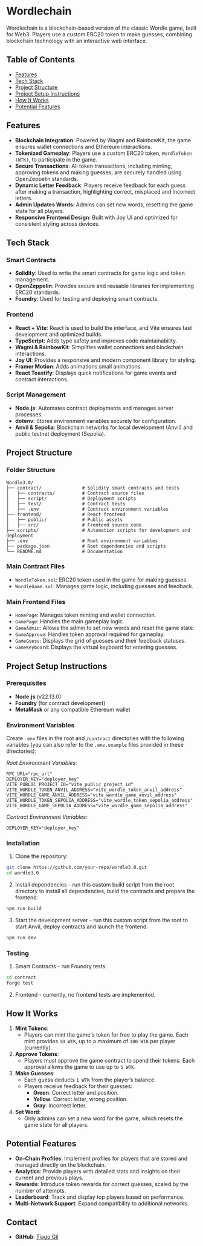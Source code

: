 # Wordlechain

Wordlechain is a blockchain-based version of the classic Wordle game, built for Web3. Players use a custom ERC20 token to make guesses, combining blockchain technology with an interactive web interface.

## Table of Contents

- [Features](#features)
- [Tech Stack](#tech-stack)
- [Project Structure](#project-structure)
- [Project Setup Instructions](#project-setup-instructions)
- [How It Works](#how-it-works)
- [Potential Features](#potential-features)

## Features

- **Blockchain Integration**: Powered by Wagmi and RainbowKit, the game ensures wallet connections and Ethereum interactions.
- **Tokenized Gameplay**: Players use a custom ERC20 token, `WordleToken (WTK)`, to participate in the game.
- **Secure Transactions**: All token transactions, including minting, approving tokens and making guesses, are securely handled using OpenZeppelin standards.
- **Dynamic Letter Feedback**: Players receive feedback for each guess after making a transaction, highlighting correct, misplaced and incorrect letters.
- **Admin Updates Words**: Admins can set new words, resetting the game state for all players.
- **Responsive Frontend Design**: Built with Joy UI and optimized for consistent styling across devices.

## Tech Stack

### Smart Contracts

- **Solidity**: Used to write the smart contracts for game logic and token management.
- **OpenZeppelin**: Provides secure and reusable libraries for implementing ERC20 standards.
- **Foundry**: Used for testing and deploying smart contracts.

### Frontend

- **React + Vite**: React is used to build the interface, and Vite ensures fast development and optimized builds.
- **TypeScript**: Adds type safety and improves code maintainability.
- **Wagmi & RainbowKit**: Simplifies wallet connections and blockchain interactions.
- **Joy UI**: Provides a responsive and modern component library for styling.
- **Framer Motion**: Adds animations small animations.
- **React Toastify**: Displays quick notifications for game events and contract interactions.

### Script Management

- **Node.js**: Automates contract deployments and manages server processes.
- **dotenv**: Stores environment variables securely for configuration.
- **Anvil & Sepolia**: Blockchain networks for local development (Anvil) and public testnet deployment (Sepolia).

## Project Structure

### Folder Structure

```
Wordle3.0/
├── contract/               # Solidity smart contracts and tests
│   ├── contracts/          # Contract source files
│   ├── script/             # Deployment scripts
│   ├── test/               # Contract tests
│   ├── .env                # Contract environment variables
├── frontend/               # React frontend
│   ├── public/             # Public assets
│   ├── src/                # Frontend source code
├── scripts/                # Automation scripts for development and deployment
├── .env                    # Root environment variables
├── package.json            # Root dependencies and scripts
└── README.md               # Documentation
```

### Main Contract Files

- `WordleToken.sol`: ERC20 token used in the game for making guesses.
- `WordleGame.sol`: Manages game logic, including guesses and feedback.

### Main Frontend Files

- `HomePage`: Manages token minting and wallet connection.
- `GamePage`: Handles the main gameplay logic.
- `GameAdmin`: Allows the admin to set new words and reset the game state.
- `GameApprove`: Handles token approval required for gameplay.
- `GameGuess`: Displays the grid of guesses and their feedback statuses.
- `GameKeyboard`: Displays the virtual keyboard for entering guesses.

## Project Setup Instructions

### Prerequisites

- **Node.js** (v22.13.0)
- **Foundry** (for contract development)
- **MetaMask** or any compatible Ethereum wallet

### Environment Variables

Create `.env` files in the root and `/contract` directories with the following variables (you can also refer to the `.env.example` files provided in these directories):

_Root Environment Variables:_

```env
RPC_URL="rpc_url"
DEPLOYER_KEY="deployer_key"
VITE_PUBLIC_PROJECT_ID="vite_public_project_id"
VITE_WORDLE_TOKEN_ANVIL_ADDRESS="vite_wordle_token_anvil_address"
VITE_WORDLE_GAME_ANVIL_ADDRESS="vite_wordle_game_anvil_address"
VITE_WORDLE_TOKEN_SEPOLIA_ADDRESS="vite_wordle_token_sepolia_address"
VITE_WORDLE_GAME_SEPOLIA_ADDRESS="vite_wordle_game_sepolia_address"
```

_Contract Environment Variables:_

```env
DEPLOYER_KEY="deployer_key"
```

### Installation

1. Clone the repository:

```bash
git clone https://github.com/your-repo/wordle3.0.git
cd wordle3.0
```

2. Install dependencies - run this custom build script from the root directory to install all dependencies, build the contracts and prepare the frontend:

```bash
npm run build
```

3. Start the development server - run this custom script from the root to start Anvil, deploy contracts and launch the frontend:

```bash
npm run dev
```

### Testing

1. Smart Contracts - run Foundry tests:

```bash
cd contract
forge test
```

2. Frontend - currently, no frontend tests are implemented.

## How It Works

1. **Mint Tokens**:
   - Players can mint the game's token for free to play the game. Each mint provides `10 WTK`, up to a maximum of `100 WTK` per player (currently).
2. **Approve Tokens**:
   - Players must approve the game contract to spend their tokens. Each approval allows the game to use up to `5 WTK`.
3. **Make Guesses**:
   - Each guess deducts `1 WTK` from the player’s balance.
   - Players receive feedback for their guesses:
     - **Green**: Correct letter and position.
     - **Yellow**: Correct letter, wrong position.
     - **Gray**: Incorrect letter.
4. **Set Word**:
   - Only admins can set a new word for the game, which resets the game state for all players.

## Potential Features

- **On-Chain Profiles**: Implement profiles for players that are stored and managed directly on the blockchain.
- **Analytics**: Provide players with detailed stats and insights on their current and previous plays.
- **Rewards**: Introduce token rewards for correct guesses, scaled by the number of attempts.
- **Leaderboard**: Track and display top players based on performance.
- **Multi-Network Support**: Expand compatibility to additional networks.

## Contact

- **GitHub**: [Tiago Gil](https://github.com/thetiagogil)
